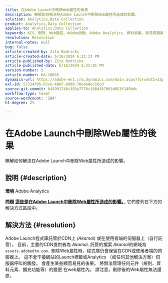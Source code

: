 ```yaml
---
title: 在Adobe Launch中刪除Web屬性的後果
description: 瞭解如何解決在Adobe Launch中刪除Web屬性所造成的影響。
solution: Analytics,Data Collection
product: Analytics,Data Collection
applies-to: Analytics,Data Collection
keywords: KCS、刪除、Web屬性、Adobe啟動、Adobe Analytics、資料收集、常見問題集
resolution: Resolution
internal-notes: null
bug: false
article-created-by: Zita Rodricks
article-created-date: 5/16/2024 6:21:23 PM
article-published-by: Zita Rodricks
article-published-date: 5/16/2024 6:22:01 PM
version-number: 5
article-number: KA-18035
dynamics-url: https://adobe-ent.crm.dynamics.com/main.aspx?forceUCI=1&pagetype=entityrecord&etn=knowledgearticle&id=16420c19-b113-ef11-9f89-6045bd0298d4
exl-id: 57324f95-b3ce-4887-9dd0-70ede8ec16cd
source-git-commit: 645991746c395a7776c108d387003d053f149bdc
workflow-type: tm+mt
source-wordcount: '184'
ht-degree: 2%

---
```


# 在Adobe Launch中刪除Web屬性的後果


瞭解如何解決在Adobe Launch中刪除Web屬性所造成的影響。

## 說明 {#description}


<b>環境</b>
Adobe Analytics

<b>問題</b>
<u><b>這些是在Adobe Launch中刪除Web屬性所造成的影響。</b></u>
它們會列在下方的解決方式區段中。


## 解決方法 {#resolution}


Adobe Launch程式庫託管於CDN上 *(Akamai)* 或在使用者端的伺服器上（自行託管）。
目前，主要的CDN提供者為 *Akamai*.
託管的檔案 *Akamai*&#x200B;的網域為 `assets.adobedtm.com.` 刪除Web屬性時，程式庫仍會保留在CDN或使用者端的伺服器上。
這不會干擾網站的Launch標籤或Analytics （或任何其他解決方案）伺服器呼叫的觸發。
會產生某些顯而易見的後果。
將無法管理任何元件（規則、資料元素、擴充功能等）的變更 在web屬性內。
請注意，刪除後的Web屬性無法還原。
